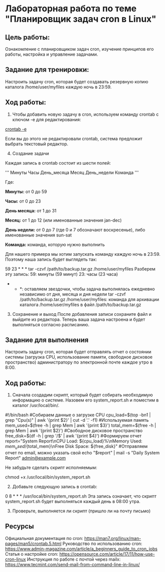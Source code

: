 # Лабораторная работа по теме "Планировщик задач cron в Linux"
## Цель работы:
Ознакомление с планировщиком задач cron, изучение принципов его работы, настройка и управление задачами.

## Задание для тренировки:
Настроить задачу cron, которая будет создавать резервную копию каталога /home/user/myfiles каждую ночь в 23:59.

## Ход работы:
1. Чтобы добавить новую задачу в cron, используем команду crontab с ключом -e для редактирования:

[crontab -e](url)

Если вы до этого не редактировали crontab, система предложит выбрать текстовый редактор.

4. Создание задачи

Каждая запись в crontab состоит из шести полей:

'''
Минуты Часы День_месяца Месяц День_недели Команда
'''

Где:

**Минуты:** от 0 до 59

**Часы:** от 0 до 23

**День месяца:** от 1 до 31

**Месяц:** от 1 до 12 (или именованные значения jan-dec)

**День недели:** от 0 до 7 (где 0 и 7 обозначают воскресенье), либо именованные значения sun-sat

**Команда:** команда, которую нужно выполнить

Для нашего примера мы хотим запускать команду каждую ночь в 23:59. Поэтому наша запись будет выглядеть так:

59 23 * * * tar -czvf /path/to/backup.tar.gz /home/user/myfiles
Разберем эту запись:
59: минуты (59 минут)
23: часы (23 часа)
* * *: оставляем звездочки, чтобы задача выполнялась ежедневно независимо от дня, месяца и дня недели
tar -czvf /path/to/backup.tar.gz /home/user/myfiles: команда для архивации каталога /home/user/myfiles в файл /path/to/backup.tar.gz
3. Сохранение и выход
После добавления записи сохраните файл и выйдите из редактора. Теперь ваша задача настроена и будет выполняться согласно расписанию.

## Задание для выполнения
Настроить задачу cron, которая будет отправлять отчет о состоянии системы (загрузка CPU, использование памяти, свободное дисковое пространство) администратору по электронной почте каждое утро в 8:00.

## Ход работы:
1. Сначала создадим скрипт, который будет собирать необходимую информацию о системе. Назовем его system_report.sh и поместим в каталог /usr/local/bin/.

#!/bin/bash
#Собираем данные о загрузке CPU
cpu_load=$(top -bn1 | grep "Cpu(s)" | awk '{print $2}' | cut -d '.' -f1)
#Используемая память
mem_used=$(free -h | grep Mem | awk '{print $3}')
total_mem=$(free -h | grep Mem | awk '{print $2}')
#Свободное дисковое пространство
free_disk=$(df -h | grep '/$' | awk '{print $4}')
#Формируем отчет
report="System Report\nCPU Load: ${cpu_load}%\nMemory Used: ${mem_used}/${total_mem}\nFree Disk Space: ${free_disk}"
#Отправляем отчет по email, можно указать свой
echo "$report" | mail -s "Daily System Report" admin@example.com

Не забудьте сделать скрипт исполняемым:

chmod +x /usr/local/bin/system_report.sh

2. Добавьте следующую запись в crontab:

0 8 * * * /usr/local/bin/system_report.sh
Эта запись означает, что скрипт system_report.sh будет выполняться каждый день в 08:00 утра.

3. Проверьте, выполняется ли скрипт (пришло ли на почту письмо)

## Ресурсы
Официальная документация по cron: https://man7.org/linux/man-pages/man5/crontab.5.html
Руководство по использованию cron: https://www.admin-magazine.com/article/a_beginners_guide_to_cron_jobs
Статья о настройке cron: https://opensource.com/article/17/11/how-use-cron-linux
Инструкция по работе с почтой через mailx: https://www.tecmint.com/send-mail-from-command-line-in-linux/
